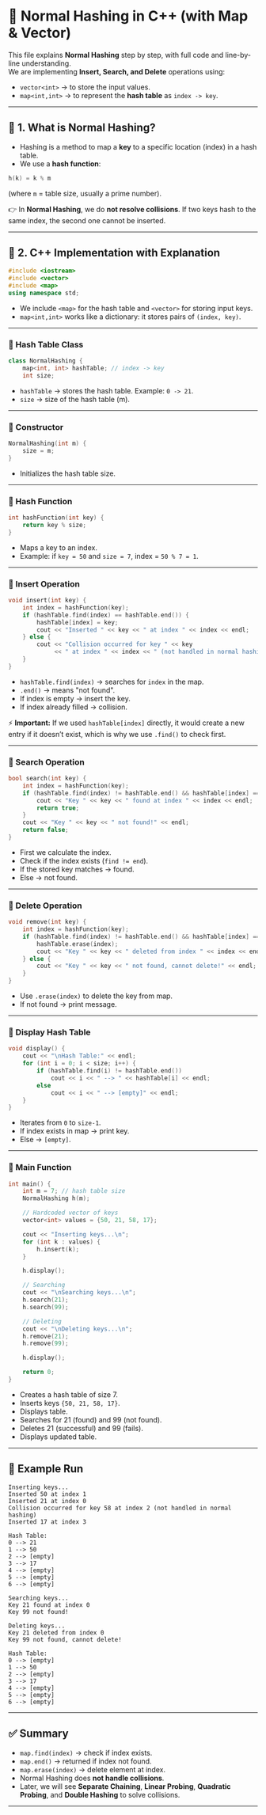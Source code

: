 
# 📝 Normal Hashing in C++ (with Map & Vector)

This file explains **Normal Hashing** step by step, with full code and line-by-line understanding.  
We are implementing **Insert, Search, and Delete** operations using:

- `vector<int>` → to store the input values.  
- `map<int,int>` → to represent the **hash table** as `index -> key`.  

---

## 🔹 1. What is Normal Hashing?
- Hashing is a method to map a **key** to a specific location (index) in a hash table.  
- We use a **hash function**:

```cpp
h(k) = k % m
```

(where `m` = table size, usually a prime number).  

👉 In **Normal Hashing**, we do **not resolve collisions**. If two keys hash to the same index, the second one cannot be inserted.

---

## 🔹 2. C++ Implementation with Explanation

```cpp
#include <iostream>
#include <vector>
#include <map>
using namespace std;
```

- We include `<map>` for the hash table and `<vector>` for storing input keys.  
- `map<int,int>` works like a dictionary: it stores pairs of `(index, key)`.  

---

### 🔹 Hash Table Class

```cpp
class NormalHashing {
    map<int, int> hashTable; // index -> key
    int size;
```
- `hashTable` → stores the hash table. Example: `0 -> 21`.  
- `size` → size of the hash table (m).  

---

### 🔹 Constructor

```cpp
NormalHashing(int m) {
    size = m;
}
```
- Initializes the hash table size.  

---

### 🔹 Hash Function

```cpp
int hashFunction(int key) {
    return key % size;
}
```
- Maps a key to an index.  
- Example: if `key = 50` and `size = 7`, index = `50 % 7 = 1`.  

---

### 🔹 Insert Operation

```cpp
void insert(int key) {
    int index = hashFunction(key);
    if (hashTable.find(index) == hashTable.end()) {
        hashTable[index] = key;
        cout << "Inserted " << key << " at index " << index << endl;
    } else {
        cout << "Collision occurred for key " << key
             << " at index " << index << " (not handled in normal hashing)" << endl;
    }
}
```

- `hashTable.find(index)` → searches for `index` in the map.  
- `.end()` → means "not found".  
- If index is empty → insert the key.  
- If index already filled → collision.  

⚡ **Important:** If we used `hashTable[index]` directly, it would create a new entry if it doesn’t exist, which is why we use `.find()` to check first.

---

### 🔹 Search Operation

```cpp
bool search(int key) {
    int index = hashFunction(key);
    if (hashTable.find(index) != hashTable.end() && hashTable[index] == key) {
        cout << "Key " << key << " found at index " << index << endl;
        return true;
    }
    cout << "Key " << key << " not found!" << endl;
    return false;
}
```

- First we calculate the index.  
- Check if the index exists (`find != end`).  
- If the stored key matches → found.  
- Else → not found.  

---

### 🔹 Delete Operation

```cpp
void remove(int key) {
    int index = hashFunction(key);
    if (hashTable.find(index) != hashTable.end() && hashTable[index] == key) {
        hashTable.erase(index);
        cout << "Key " << key << " deleted from index " << index << endl;
    } else {
        cout << "Key " << key << " not found, cannot delete!" << endl;
    }
}
```

- Use `.erase(index)` to delete the key from map.  
- If not found → print message.  

---

### 🔹 Display Hash Table

```cpp
void display() {
    cout << "\nHash Table:" << endl;
    for (int i = 0; i < size; i++) {
        if (hashTable.find(i) != hashTable.end())
            cout << i << " --> " << hashTable[i] << endl;
        else
            cout << i << " --> [empty]" << endl;
    }
}
```
- Iterates from `0` to `size-1`.  
- If index exists in map → print key.  
- Else → `[empty]`.  

---

### 🔹 Main Function

```cpp
int main() {
    int m = 7; // hash table size
    NormalHashing h(m);

    // Hardcoded vector of keys
    vector<int> values = {50, 21, 58, 17};

    cout << "Inserting keys...\n";
    for (int k : values) {
        h.insert(k);
    }

    h.display();

    // Searching
    cout << "\nSearching keys...\n";
    h.search(21);
    h.search(99);

    // Deleting
    cout << "\nDeleting keys...\n";
    h.remove(21);
    h.remove(99);

    h.display();

    return 0;
}
```

- Creates a hash table of size 7.  
- Inserts keys `{50, 21, 58, 17}`.  
- Displays table.  
- Searches for 21 (found) and 99 (not found).  
- Deletes 21 (successful) and 99 (fails).  
- Displays updated table.  

---

## 🔹 Example Run

```
Inserting keys...
Inserted 50 at index 1
Inserted 21 at index 0
Collision occurred for key 58 at index 2 (not handled in normal hashing)
Inserted 17 at index 3

Hash Table:
0 --> 21
1 --> 50
2 --> [empty]
3 --> 17
4 --> [empty]
5 --> [empty]
6 --> [empty]

Searching keys...
Key 21 found at index 0
Key 99 not found!

Deleting keys...
Key 21 deleted from index 0
Key 99 not found, cannot delete!

Hash Table:
0 --> [empty]
1 --> 50
2 --> [empty]
3 --> 17
4 --> [empty]
5 --> [empty]
6 --> [empty]
```

---

## ✅ Summary

- `map.find(index)` → check if index exists.  
- `map.end()` → returned if index not found.  
- `map.erase(index)` → delete element at index.  
- Normal Hashing does **not handle collisions**.  
- Later, we will see **Separate Chaining**, **Linear Probing**, **Quadratic Probing**, and **Double Hashing** to solve collisions.  

---
